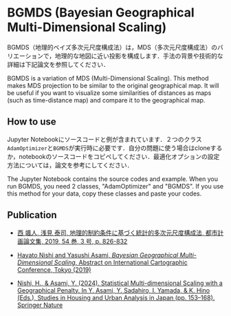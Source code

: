 # BGMDS (Bayesian Geographical Multi-Dimensional Scaling)

BGMDS（地理的ベイズ多次元尺度構成法）は，MDS（多次元尺度構成法）のバリエーションで，地理的な地図に近い投影を構成します．手法の背景や技術的な詳細は下記論文を参照してください．

BGMDS is a variation of MDS (Multi-Dimensional Scaling). This method makes MDS projection to be similar to the original geographical map. It will be useful if you want to visualize some similarities of distances as maps (such as time-distance map) and compare it to the geographical map.

## How to use

Jupyter Notebookにソースコードと例が含まれています．２つのクラス`AdamOptimizer`と`BGMDS`が実行時に必要です．自分の問題に使う場合はcloneするか，notebookのソースコードをコピペしてください．最適化オプションの設定方法については，論文を参考にしてください．

The Jupyter Notebook contains the source codes and example. When you run BGMDS, you need 2 classes, "AdamOptimizer" and "BGMDS". If you use this method for your data, copy these classes and paste your codes.

## Publication
- [西 颯人, 浅見 泰司, 地理的制約条件に基づく統計的多次元尺度構成法, 都市計画論文集, 2019, 54 巻, 3 号, p. 826-832](https://doi.org/10.11361/journalcpij.54.826)

- [Hayato Nishi and Yasushi Asami, *Bayesian Geographical Multi-Dimensional Scaling*, Abstract on International Cartographic Conference, Tokyo (2019)](http://home.hol.is.uec.ac.jp/icc2019papers/all/756.pdf)
- [Nishi, H., \& Asami, Y. (2024). Statistical Multi-dimensional Scaling with a Geographical Penalty. In Y. Asami, Y. Sadahiro, I. Yamada, \& K. Hino (Eds.), Studies in Housing and Urban Analysis in Japan (pp. 153–168). Springer Nature](https://doi.org/10.1007/978-981-99-8027-7_9)
